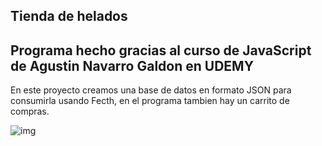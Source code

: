 ## Tienda de helados
## Programa hecho gracias al curso de JavaScript de Agustin Navarro Galdon en UDEMY
En este proyecto creamos una base de datos en formato JSON para consumirla usando Fecth, en el programa tambien hay un carrito de compras.

![img](https://github.com/andreshurtadoo/Tienda-de-helados/blob/master/imgCarrito.png)
